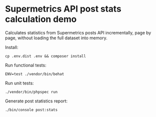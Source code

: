 # Supermetrics API post stats calculation demo

Calculates statistics from Supermetrics posts API incrementally, page by page, 
without loading the full dataset into memory.

Install:
```
cp .env.dist .env && composer install
```

Run functional tests:
```
ENV=test ./vendor/bin/behat
```

Run unit tests:
```
./vendor/bin/phpspec run
```

Generate post statistics report:
```
./bin/console post:stats
```
